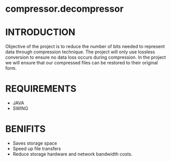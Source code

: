 
# compressor.decompressor
# INTRODUCTION
Objective of the project is to reduce the number of bits needed to represent data
through compression technique. The project will only use lossless conversion to
ensure no data loss occurs during compression. In the project we will ensure that
our compressed files can be restored to their original form.
# REQUIREMENTS
- JAVA
- SWING
# BENIFITS
- Saves storage space
- Speed up file transfers
- Reduce storage hardware and network bandwidth costs.
